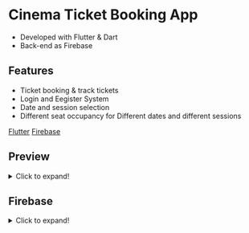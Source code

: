# Cinema Ticket Booking App

- Developed with Flutter & Dart
- Back-end as Firebase

## Features
- Ticket booking & track tickets
- Login and Eegister System
- Date and session selection
- Different seat occupancy for Different dates and different sessions


[Flutter](https://flutter.dev/docs/cookbook)
[Firebase](https://firebase.google.com)


## Preview
<details>
  <summary>Click to expand!</summary>
  
  ## App Screens
  - Login & Register

  <img src="https://github.com/cihatfurkaneken/CinemaTickets/blob/master/Screenshots/login.jpg?raw=true" alt="drawing" width="200"/> <img src="https://github.com/cihatfurkaneken/CinemaTickets/blob/master/Screenshots/register.jpg?raw=true" alt="drawing" width="200"/>

- Main & Theaters Screen

<img src="https://github.com/cihatfurkaneken/CinemaTickets/blob/master/Screenshots/mainscreen.jpg?raw=true" alt="drawing" width="200"/> <img src="https://github.com/cihatfurkaneken/CinemaTickets/blob/master/Screenshots/theaters.jpg?raw=true" alt="drawing" width="200"/>

- Movie Details

<img src="https://github.com/cihatfurkaneken/CinemaTickets/blob/master/Screenshots/moviedetails.jpg?raw=true" alt="drawing" width="200"/> <img src="https://github.com/cihatfurkaneken/CinemaTickets/blob/master/Screenshots/moviedetails2.jpg" alt="drawing" width="200"/>

- Seat Selection

<img src="https://github.com/cihatfurkaneken/CinemaTickets/blob/master/Screenshots/seat.jpg?raw=true" alt="drawing" width="200"/> <img src="https://github.com/cihatfurkaneken/CinemaTickets/blob/master/Screenshots/seatselection.jpg?raw=true" alt="drawing" width="200"/>

- Ticket Details

<img src="https://github.com/cihatfurkaneken/CinemaTickets/blob/master/Screenshots/ticketdetails.jpg?raw=true" alt="drawing" width="200"/> 

- User & My Tickets

<img src="https://github.com/cihatfurkaneken/CinemaTickets/blob/master/Screenshots/user.jpg?raw=true" alt="drawing" width="200"/> <img src="https://github.com/cihatfurkaneken/CinemaTickets/blob/master/Screenshots/mytickets.jpg?raw=true" alt="drawing" width="200"/>


    



</details>

## Firebase
<details>
  <summary>Click to expand!</summary>

- Tickets
<img src="https://github.com/cihatfurkaneken/CinemaTickets/blob/master/Screenshots/firebase1.png?raw=true" alt="drawing" width="200"/>

- Movies
<img src="https://github.com/cihatfurkaneken/CinemaTickets/blob/master/Screenshots/firebase2.png?raw=true" alt="drawing" width="200"/>

- Seats
<img src="https://github.com/cihatfurkaneken/CinemaTickets/blob/master/Screenshots/firebase3.png?raw=true" alt="drawing" width="200"/>

- Seats Date & Session
<img src="https://github.com/cihatfurkaneken/CinemaTickets/blob/master/Screenshots/firebase31.png?raw=true" alt="drawing" width="200"/>

- Seats is reserved
<img src="https://github.com/cihatfurkaneken/CinemaTickets/blob/master/Screenshots/firebase32.png?raw=true" alt="drawing" width="200"/>

- Users
<img src="https://github.com/cihatfurkaneken/CinemaTickets/blob/master/Screenshots/firebase4.png?raw=true" alt="drawing" width="200"/>


  </details>